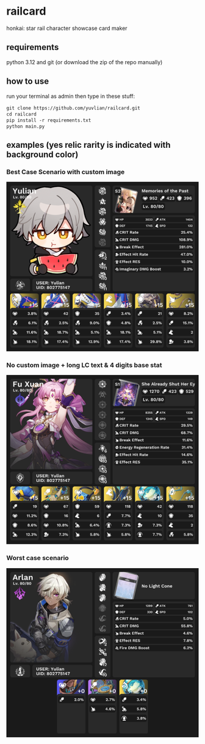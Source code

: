 # railcard
honkai: star rail character showcase card maker

## requirements
python 3.12 and git (or download the zip of the repo manually)

## how to use
run your terminal as admin
then type in these stuff:
```
git clone https://github.com/yuvlian/railcard.git
cd railcard
pip install -r requirements.txt 
python main.py
```
## examples (yes relic rarity is indicated with background color)
### Best Case Scenario with custom image
![](https://raw.githubusercontent.com/yuvlian/railcard/main/cards/802775147/Yulian.png)
### No custom image + long LC text & 4 digits base stat
![](https://raw.githubusercontent.com/yuvlian/railcard/main/cards/802775147/Fu%20Xuan.png)
### Worst case scenario
![](https://raw.githubusercontent.com/yuvlian/railcard/main/cards/802775147/Arlan.png)
